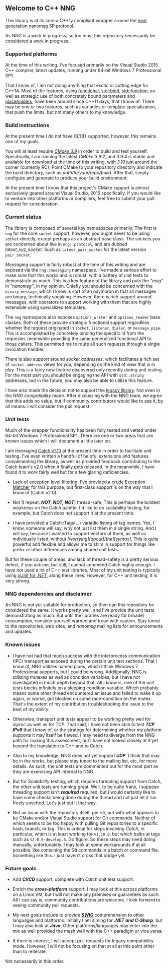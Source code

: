 ## Welcome to C++ NNG

This library is at its core a C++1y compliant wrapper around the [next generation nanomsg](http://github.com/nanomsg/nng) SP protocol.

As NNG is a work in progress, so too must this repository necessarily be considered a work in progress.

### Supported platforms

At the time of this writing, I've focused primarily on the Visual Studio 2015 C++ compiler, latest updates, running under 64-bit Windows 7 Professional SP1.

That I know of, I am not doing anything that exotic or cutting edge for C++14. Most of the features, using [functional](http://en.cppreference.com/w/cpp/header/functional), [std::bind](http://en.cppreference.com/w/cpp/utility/functional/bind), [std::function](http://en.cppreference.com/w/cpp/utility/functional/function), as well as strategic use of both concretely bound parameters and [placeholders](http://en.cppreference.com/w/cpp/utility/functional/placeholders), have been around since C++11 days, that I know of. There may be one or two features, such as variadics or template specialization, that push the limits, but not many others to my knowledge.

### Build instructions

At the present time I do not have CI/CD supported, however, this remains one of my goals.

You will at least require [*CMake 3.9*](http://cmake.org/download/) in order to build and test yourself. Specifically, I am running the latest *CMake 3.9.2*, and 3.9.4 is stable and available for download at the time of this writing, with *3.10* just around the corner (currently RC). Point CMake to your repository directory and indicate the build directory, such as *path/to/your/repo/build*. After that, simply configure and generate to produce your build environment.

At the present time I know that this project's CMake support is almost exclusively geared around Visual Studio, 2015 specifically. If you would like to venture into other platforms or compilers, feel free to submit your pull request for consideration.

### Current status

The library is composed of several key namespaces primarily. The first is ``nng`` for the core ``socket`` support, however, you ought never to be using ``socket`` directly, except perhaps as an abstract base class. The sockets you are concerned about live in ``nng::protocol``, and are dubbed *latest_xyz_socket*. Such as ``latest_pair_socket`` for the latest version ``pair_socket``.

*Messaging* support is fairly robust at the time of this writing and are exposed via the ``nng::messaging`` namespace. I've made a serious effort to make sure that this works and is robust, with a battery of unit tests to demonstrate as much. This is a key feature of the library and puts the *"msg"* in *"nanomsg"*, in my opinion. Chiefly you should be concerned with the ``binary_message``, which I know is sort of an oxymoron in that all messages are binary, technically speaking. However, there is rich support around messages, with operators to support working with them that are highly extensible using specialized templates.

The ``nng`` namespace also exposes ``options_writer`` and ``options_reader`` base classes. Both of these provide strategic functional support regardless whether the request originated in ``socket``, ``listener``, ``dialer``, or ``message_pipe``. This is accomplished by concretely binding the specific id from the requester, meanwhile providing the same generalized functional API to those callers. This permitted me to route all such requests through a single invocation handler.

There is also support around *socket addresses*, which facilitates a rich set of ``socket address`` views for you, depending on the kind of view that is in play. This is a fairly new feature discovered only recently during unit testing. For the most part you should be engaging the API with ``std::string`` addresses, but in the future, you may also be able to utilize this feature.

I have also made the decision not to support the [legacy library](https//github.com/nanomsg/nanomsg). Not even in the NNG *compatibility* mode. After discussing with the NNG team, we agree that this adds no value, but if community contributors would like to see it, by all means. I will consider the pull request.

### Unit tests

Much of the wrapper functionality has been fully tested and vetted under 64-bit Windows 7 Professional SP1. There are one or two areas that are known issues which I will document a little later on.

I am leveraging [Catch v1.10](http://github.com/philsquared/Catch/releases/tag/v1.10.0) at the present time in order to facilitate unit testing. I've even written a handful of helpful extensions and features complimenting the library, as well as provided feedback contributing to the Catch team's v2.0 when it finally gets released. In the meanwhile, I have found it to work fairly well but for a few glaring deficiencies.

* Lack of exception level filtering. I've provided a [crude Exception Matcher](http://github.com/mwpowellhtx/cppnngswig/blob/master/swig/cpp/tests/catch/catch_nng_exception_matcher.hpp) for this purpose, but first-class support is on the way that I know of (Catch v2.0).

* Not (I repeat: ***NOT, NOT, NOT***) thread-safe. This is perhaps the boldest weakness on the Catch palette. I'd like to do scalability testing, for example, but Catch does not support it at the present time.

* I have provided a Catch::Tags(...) variadic listing of tag names. Yes, I know, someone will say, why not just list them in a single string. And I will say, because I wanted to support vectors of them, as well as individually listed, without *[worrying][about][the][syntax]*. This is quite powerful and flexible and allows me to shim in support for things like prefix or other differences among shared unit tests.

But for these couple of areas, and lack of thread-safety is a pretty serious defect, if you ask me, but still, I cannot commend Catch highly enough. I have not used a lot of C++ test libraries. Most of my unit testing is typically using [xUnit for .NET](http://github.com/xunit/xunit), along these lines. However, for C++ unit testing, it is very strong.

### NNG dependencies and disclaimer

As NNG is not yet suitable for production, so then can this repository be considered the same. It works pretty well, and I've provide the unit tests demonstrating as much. But until the libraries are ready for broader consumption, consider yourself warned and tread with caution. Stay tuned to the repositories, web sites, and *nanomsg* mailing lists for announcements and updates.

### Known issues

* I have not had that much success with the interprocess communication (IPC) transport as exposed during the certain unit test sections. That I know of, NNG utilizes named pipes, which I think Windows 7 Professional supports, but I could be wrong. Additionally, NNG is utilizing mutexes as well as condition variables, but I have not investigated in much depth beyond that. All I know is, one of the unit tests blocks infinitely on a sleeping condition variable. Which probably means some other thread encountered an issue and failed to wake it up again, or worse, got blocked on some race-condition on the mutex. That's the extent of my contribution troubleshooting the issue to the best of my ability.

* Otherwise, transport unit tests appear to be working pretty well for *inproc* as well as for *TCP*. That said, I have not been able to test ***TCP IPv6*** that I know of, or the strategy for determining whether my platform supports it may itself be flawed. I may need to diverge from the NNG path for making this assessment, but I have not looked closely at it yet beyond the translation to C++ and to Catch.

* Also to my knowledge, NNG does not yet support ***UDP***. I think that may be in the works, but please stay tuned to the mailing list, etc, for more details. As such, the unit tests are commented out for the most part as they are exercising API internal to NNG.

* But for *Scalability* testing, which requires threading support from Catch, the other unit tests are running great. Well, to be quite frank, I suppose threading support isn't ***required*** required, but I would certainly like to have some checks being done during the thread and not just let it run freely unvetted. Let's just put it that way.

* Not an issue with the repository itself, per se, but with what appears to be CMake and/or Visual Studio support for Git commands. Neither of which seems to be too happy with pulling Git repositories to a specific hash, branch, or tag. This is critical for steps involving *Catch*, in particular, which is at least working for ``v1.10.0``, but which balks at tags such as ``V2.0.0-develop.5``. Go figure. So these steps may need doing manually, unfortunately. I may look at some workarounds if at all possible, like containing the Git commands in a batch or command file. Something like this. I just haven't cross that bridge yet.

### Future goals

* Add ***CI/CD*** support, complete with *Catch* unit test support.

* Enrich the ***cross-platform*** support. I may look at this across platforms on a Linux VM, but I will not make any promises or guarantees as such. All I can say is, community contributions are welcome. I look forward to seeing community pull requests.

* My next goals include to provide ***[SWIG](http://www.swig.org/)*** comprehension to other languages and platforms. Initially I am aiming for ***.NET and C-Sharp***, but I may also look at ***Java***. Other platforms/languages may enter into the mix as well provided the mesh well with the C++ paradigm or vice versa.

* If there is interest, I will accept pull requests for legacy compatibility mode. However, I will not be focusing on that at all at this point other than to reiterate.

Not necessarily in this order.
